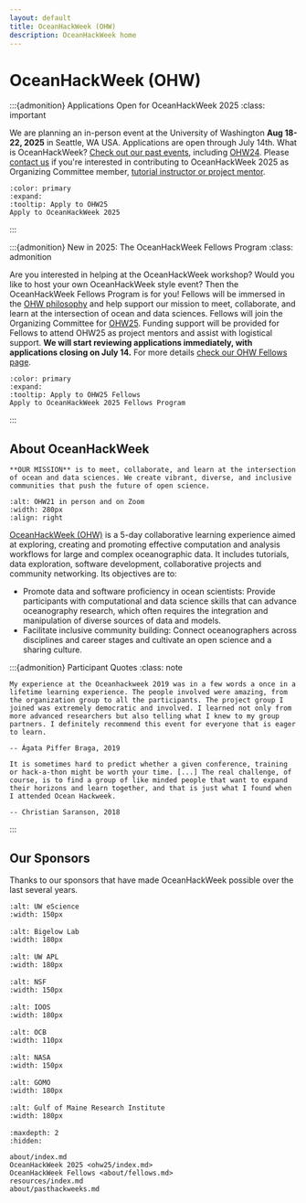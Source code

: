 ```yaml
---
layout: default
title: OceanHackWeek (OHW)
description: OceanHackWeek home
---
```


# OceanHackWeek (OHW)

:::{admonition} Applications Open for OceanHackWeek 2025
:class: important

We are planning an in-person event at the University of Washington **Aug 18-22, 2025** in Seattle, WA USA. Applications are open through July 14th. 
What is OceanHackWeek? [Check out our past events](about/pasthackweeks), including [OHW24](ohw24/index). Please [contact us](about/contact) if you're interested in contributing to OceanHackWeek 2025 as Organizing Committee member, [tutorial instructor or project mentor](resources/organizing/index).

```{button-link} https://forms.gle/npWmq1QA4twbV5LT7
:color: primary
:expand:
:tooltip: Apply to OHW25
Apply to OceanHackWeek 2025
```
:::

:::{admonition} New in 2025: The OceanHackWeek Fellows Program
:class: admonition

Are you interested in helping at the OceanHackWeek workshop? Would you like to host your own OceanHackWeek style event? Then the OceanHackWeek Fellows Program is for you!
Fellows will be immersed in the [OHW philosophy](about) and help support our mission to meet, collaborate, and learn at the intersection of ocean and data sciences. 
Fellows will join the Organizing Committee for [OHW25](ohw25). Funding support will be provided for Fellows to attend OHW25 as project mentors and assist
with logistical support. 
**We will start reviewing applications immediately, with applications closing on July 14.**
For more details [check our OHW Fellows page](about/fellows). 

```{button-link} https://forms.gle/pPiyq5yrmEABzhXB8
:color: primary
:expand:
:tooltip: Apply to OHW25 Fellows
Apply to OceanHackWeek 2025 Fellows Program
```
:::


<!-- https://getbootstrap.com/docs/4.0/components/buttons/ -->

<!--
::::{grid} 1 2 2 2
:::{grid-item-card}  Get started

- **(start/your-first-book.md)**: a step-by-step tutorial to get started.

- **(create-a-template-book)**: get started with a simple template book.
:::
:::{grid-item-card}  Be inspired

[**The Jupyter Book Gallery**](http://gallery.jupyterbook.org): A gallery of community books that have been created with Jupyter Book.

[**The QuantEcon Python Lectures**](https://python.quantecon.org/intro.html): A full mathematical textbook built with a custom Jupyter Book theme.
:::
::::
-->

## About OceanHackWeek

```{epigraph}
**OUR MISSION** is to meet, collaborate, and learn at the intersection of ocean and data sciences. We create vibrant, diverse, and inclusive communities that push the future of open science.
```

```{image} assets/images/OHW21-collage-the3groups.jpg
:alt: OHW21 in person and on Zoom
:width: 280px
:align: right
```
[OceanHackWeek (OHW)](about/index) is a 5-day collaborative learning experience aimed at exploring,
creating and promoting effective computation and analysis workflows for
large and complex oceanographic data. It includes tutorials, data exploration, software development, collaborative projects and community networking.
Its objectives are to:
				
- Promote data and software proficiency in ocean scientists: Provide participants with computational and data science skills that can advance oceanography research, which often requires the integration and manipulation of diverse sources of data and models.
- Facilitate inclusive community building: Connect oceanographers across disciplines and career stages and cultivate an open science and a sharing culture.


:::{admonition} Participant Quotes
:class: note

```{epigraph}
My experience at the Oceanhackweek 2019 was in a few words a once in a lifetime learning experience. The people involved were amazing, from the organization group to all the participants. The project group I joined was extremely democratic and involved. I learned not only from more advanced researchers but also telling what I knew to my group partners. I definitely recommend this event for everyone that is eager to learn.

-- Ágata Piffer Braga, 2019
```

```{epigraph}
It is sometimes hard to predict whether a given conference, training or hack-a-thon might be worth your time. [...] The real challenge, of course, is to find a group of like minded people that want to expand their horizons and learn together, and that is just what I found when I attended Ocean Hackweek.

-- Christian Saranson, 2018
```
:::

## Our Sponsors

Thanks to our sponsors that have made OceanHackWeek possible over the last several years.

<div class="row">
  <div class="col-4" style="margin-bottom: 1rem">

```{image} assets/images/eScience_square_logo.jpg
:alt: UW eScience
:width: 150px
```

  </div>
  <div class="col-4" style="margin-bottom: 1rem">

```{image} assets/images/BigelowLabs.png
:alt: Bigelow Lab
:width: 180px
```

  </div>
  <div class="col-4" style="margin-bottom: 1rem">

```{image} assets/images/apl_logo_blue.jpg
:alt: UW APL
:width: 180px
```

  </div>
</div>

<div class="row">
  <div class="col-4" style="margin-bottom: 1rem">

```{image} assets/images/nsf.jpeg
:alt: NSF
:width: 150px
```

  </div>
  <div class="col-4" style="margin-bottom: 1rem">

```{image} assets/images/ioos_logo.jpg
:alt: IOOS
:width: 180px
```

  </div>
  <div class="col-4" style="margin-bottom: 1rem">

```{image} assets/images/OCB_logo.png
:alt: OCB
:width: 110px
```

  </div>
</div>

<div class="row">
  <div class="col-4" style="margin-bottom: 1rem">

```{image} assets/images/logos/nasa-logo.sm.png
:alt: NASA
:width: 150px
```

  </div>

  <div class="col-4" style="margin-bottom: 1rem">
  
  ```{image} assets/images/logos/GOMO_Horizontal_Lockup_Logo_in_Blue.png
  :alt: GOMO
  :width: 180px
  ```

  </div>

  <div class="col-4" style="margin-bottom: 1rem">

  ```{image} assets/images/logos/GMRI.png
  :alt: Gulf of Maine Research Institute
  :width: 180px
  ```

  </div>

</div>


```{toctree}
:maxdepth: 2
:hidden:

about/index.md
OceanHackWeek 2025 <ohw25/index.md>
OceanHackWeek Fellows <about/fellows.md>
resources/index.md
about/pasthackweeks.md
```
